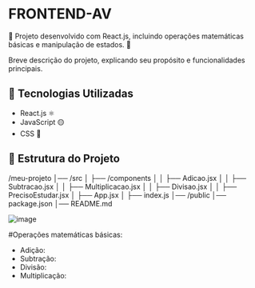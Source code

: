 # FRONTEND-AV
📘 Projeto desenvolvido com React.js, incluindo operações matemáticas básicas e manipulação de estados. 🚀

Breve descrição do projeto, explicando seu propósito e funcionalidades principais.

## 🚀 Tecnologias Utilizadas

- React.js ⚛️
- JavaScript 🟡
- CSS 🎨

## 📂 Estrutura do Projeto

/meu-projeto │── /src │ ├── /components │ │ ├── Adicao.jsx │ │ ├── Subtracao.jsx │ │ ├── Multiplicacao.jsx │ │ ├── Divisao.jsx │ │ ├── PrecisoEstudar.jsx │ ├── App.jsx │ ├── index.js │── /public │── package.json │── README.md

![image](https://github.com/user-attachments/assets/9330513a-23b3-4230-a2cd-0811c598be01)


#Operações matemáticas básicas:

- Adição:
- Subtração:
- Divisão:
- Multiplicação:
